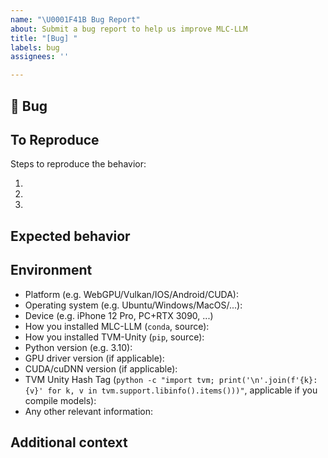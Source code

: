 ```yaml
---
name: "\U0001F41B Bug Report"
about: Submit a bug report to help us improve MLC-LLM
title: "[Bug] "
labels: bug
assignees: ''

---
```


## 🐛 Bug

<!-- A clear and concise description of what the bug is. -->

## To Reproduce

Steps to reproduce the behavior:

1.
1.
1.

<!-- If you have a code sample, error messages, stack traces, please provide it here as well -->

## Expected behavior

<!-- A clear and concise description of what you expected to happen. -->

## Environment

 - Platform (e.g. WebGPU/Vulkan/IOS/Android/CUDA):
 - Operating system (e.g. Ubuntu/Windows/MacOS/...):
 - Device (e.g. iPhone 12 Pro, PC+RTX 3090, ...)
 - How you installed MLC-LLM (`conda`, source):
 - How you installed TVM-Unity (`pip`, source):
 - Python version (e.g. 3.10):
 - GPU driver version (if applicable):
 - CUDA/cuDNN version (if applicable):
 - TVM Unity Hash Tag (`python -c "import tvm; print('\n'.join(f'{k}: {v}' for k, v in tvm.support.libinfo().items()))"`, applicable if you compile models):
 - Any other relevant information:

## Additional context

<!-- Add any other context about the problem here. -->

